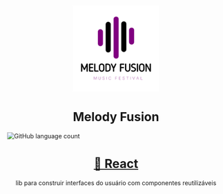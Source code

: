 <p align="center">
  <img width="200" src="imagens/melodyFusion-logo.png">
</p>
<h1 align="center">Melody Fusion</h1>

![GitHub language count](https://img.shields.io/github/languages/count/TavinKG/melody-fusion?style=for-the-badge)



<h1 align="center">
  <a href="<https://pt-br.reactjs.org/>">🔗 React</a>
</h1>
<p align="center">lib para construir interfaces do usuário com componentes reutilizáveis</p>
